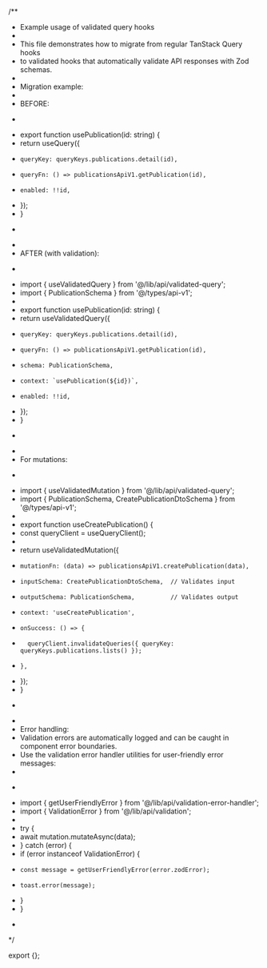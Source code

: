 /**
 * Example usage of validated query hooks
 * 
 * This file demonstrates how to migrate from regular TanStack Query hooks
 * to validated hooks that automatically validate API responses with Zod schemas.
 * 
 * Migration example:
 * 
 * BEFORE:
 * ```typescript
 * export function usePublication(id: string) {
 *   return useQuery({
 *     queryKey: queryKeys.publications.detail(id),
 *     queryFn: () => publicationsApiV1.getPublication(id),
 *     enabled: !!id,
 *   });
 * }
 * ```
 * 
 * AFTER (with validation):
 * ```typescript
 * import { useValidatedQuery } from '@/lib/api/validated-query';
 * import { PublicationSchema } from '@/types/api-v1';
 * 
 * export function usePublication(id: string) {
 *   return useValidatedQuery({
 *     queryKey: queryKeys.publications.detail(id),
 *     queryFn: () => publicationsApiV1.getPublication(id),
 *     schema: PublicationSchema,
 *     context: `usePublication(${id})`,
 *     enabled: !!id,
 *   });
 * }
 * ```
 * 
 * For mutations:
 * ```typescript
 * import { useValidatedMutation } from '@/lib/api/validated-query';
 * import { PublicationSchema, CreatePublicationDtoSchema } from '@/types/api-v1';
 * 
 * export function useCreatePublication() {
 *   const queryClient = useQueryClient();
 *   
 *   return useValidatedMutation({
 *     mutationFn: (data) => publicationsApiV1.createPublication(data),
 *     inputSchema: CreatePublicationDtoSchema,  // Validates input
 *     outputSchema: PublicationSchema,          // Validates output
 *     context: 'useCreatePublication',
 *     onSuccess: () => {
 *       queryClient.invalidateQueries({ queryKey: queryKeys.publications.lists() });
 *     },
 *   });
 * }
 * ```
 * 
 * Error handling:
 * Validation errors are automatically logged and can be caught in component error boundaries.
 * Use the validation error handler utilities for user-friendly error messages:
 * 
 * ```typescript
 * import { getUserFriendlyError } from '@/lib/api/validation-error-handler';
 * import { ValidationError } from '@/lib/api/validation';
 * 
 * try {
 *   await mutation.mutateAsync(data);
 * } catch (error) {
 *   if (error instanceof ValidationError) {
 *     const message = getUserFriendlyError(error.zodError);
 *     toast.error(message);
 *   }
 * }
 * ```
 */

export {};

